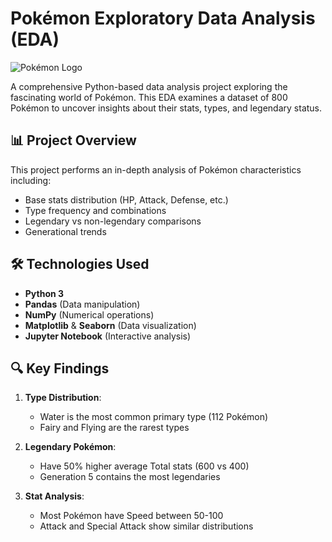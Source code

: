 # Pokémon Exploratory Data Analysis (EDA)

![Pokémon Logo](https://upload.wikimedia.org/wikipedia/commons/thumb/9/98/International_Pok%C3%A9mon_logo.svg/1200px-International_Pok%C3%A9mon_logo.svg.png)

A comprehensive Python-based data analysis project exploring the fascinating world of Pokémon. This EDA examines a dataset of 800 Pokémon to uncover insights about their stats, types, and legendary status.

## 📊 Project Overview

This project performs an in-depth analysis of Pokémon characteristics including:
- Base stats distribution (HP, Attack, Defense, etc.)
- Type frequency and combinations
- Legendary vs non-legendary comparisons
- Generational trends

## 🛠️ Technologies Used

- **Python 3**
- **Pandas** (Data manipulation)
- **NumPy** (Numerical operations)
- **Matplotlib** & **Seaborn** (Data visualization)
- **Jupyter Notebook** (Interactive analysis)

## 🔍 Key Findings

1. **Type Distribution**:
   - Water is the most common primary type (112 Pokémon)
   - Fairy and Flying are the rarest types

2. **Legendary Pokémon**:
   - Have 50% higher average Total stats (600 vs 400)
   - Generation 5 contains the most legendaries

3. **Stat Analysis**:
   - Most Pokémon have Speed between 50-100
   - Attack and Special Attack show similar distributions
